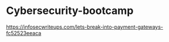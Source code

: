 # Cybersecurity-bootcamp

https://infosecwriteups.com/lets-break-into-payment-gateways-fc52523eeaca
